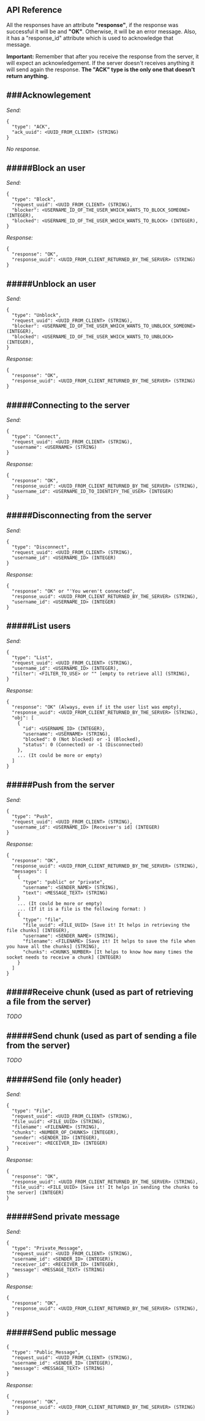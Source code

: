 API Reference
----  
All the responses have an attribute **"response"**, if the response was successful it will be and **"OK"**.
Otherwise, it will be an error message. Also, it has a "response_id" attribute which is used to acknowledge
that message.

**Important:** Remember that after you receive the response from the server, it will expect an acknowledgement.
If the server doesn't receives anything it will send again the response. **The "ACK" type is the only one that
doesn't return anything.**

###Acknowlegement
----
*Send:*
```
{
  "type": "ACK",
  "ack_uuid": <UUID_FROM_CLIENT> (STRING)
}
```
*No response.*

#####Block an user
----
*Send:*
```
{
  "type": "Block",
  "request_uuid": <UUID_FROM_CLIENT> (STRING),
  "blocker": <USERNAME_ID_OF_THE_USER_WHICH_WANTS_TO_BLOCK_SOMEONE> (INTEGER),
  "blocked": <USERNAME_ID_OF_THE_USER_WHICH_WANTS_TO_BLOCK> (INTEGER),
}
```
*Response:*
```
{
  "response": "OK",
  "response_uuid": <UUID_FROM_CLIENT_RETURNED_BY_THE_SERVER> (STRING)
}
```

#####Unblock an user
----
*Send:*
```
{
  "type": "Unblock",
  "request_uuid": <UUID_FROM_CLIENT> (STRING),
  "blocker": <USERNAME_ID_OF_THE_USER_WHICH_WANTS_TO_UNBLOCK_SOMEONE> (INTEGER),
  "blocked": <USERNAME_ID_OF_THE_USER_WHICH_WANTS_TO_UNBLOCK> (INTEGER),
}
```
*Response:*
```
{
  "response": "OK",
  "response_uuid": <UUID_FROM_CLIENT_RETURNED_BY_THE_SERVER> (STRING)
}
```

#####Connecting to the server
----
*Send:*
```
{
  "type": "Connect",
  "request_uuid": <UUID_FROM_CLIENT> (STRING),
  "username": <USERNAME> (STRING)
}
```
*Response:*
```
{
  "response": "OK",
  "response_uuid": <UUID_FROM_CLIENT_RETURNED_BY_THE_SERVER> (STRING),
  "username_id": <USERNAME_ID_TO_IDENTIFY_THE_USER> (INTEGER)
}
```

#####Disconnecting from the server
----
*Send:*
```
{
  "type": "Disconnect",
  "request_uuid": <UUID_FROM_CLIENT> (STRING),
  "username_id": <USERNAME_ID> (INTEGER)
}
```
*Response:*
```
{
  "response": "OK" or "'You weren't connected",
  "response_uuid": <UUID_FROM_CLIENT_RETURNED_BY_THE_SERVER> (STRING),
  "username_id": <USERNAME_ID> (INTEGER)
}
```

#####List users
----
*Send:*
```
{
  "type": "List",
  "request_uuid": <UUID_FROM_CLIENT> (STRING),
  "username_id": <USERNAME_ID> (INTEGER),
  "filter": <FILTER_TO_USE> or "" [empty to retrieve all] (STRING),
}
```
*Response:*
```
{
  "response": "OK" (Always, even if it the user list was empty),
  "response_uuid": <UUID_FROM_CLIENT_RETURNED_BY_THE_SERVER> (STRING),
  "obj": [
    {
      "id": <USERNAME_ID> (INTEGER),
      "username": <USERNAME> (STRING),
      "blocked": 0 (Not blocked) or -1 (Blocked),
      "status": 0 (Connected) or -1 (Disconnected)
    },
    ... (It could be more or empty)
  ]
}
```

#####Push from the server
----
*Send:*
```
{
  "type": "Push",
  "request_uuid": <UUID_FROM_CLIENT> (STRING),
  "username_id": <USERNAME_ID> [Receiver's id] (INTEGER)
}
```
*Response:*
```
{
  "response": "OK",
  "response_uuid": <UUID_FROM_CLIENT_RETURNED_BY_THE_SERVER> (STRING),
  "messages": [
    {
      "type": "public" or "private",
      "username": <SENDER_NAME> (STRING),
      "text": <MESSAGE_TEXT> (STRING)
    }
    ... (It could be more or empty)
    ... (If it is a file is the following format: )
    {
      "type": "file",
      "file_uuid": <FILE_UUID> [Save it! It helps in retrieving the file chunks] (INTEGER),
      "username": <SENDER_NAME> (STRING),
      "filename": <FILENAME> [Save it! It helps to save the file when you have all the chunks] (STRING),
      "chunks": <CHUNKS_NUMBER> [It helps to know how many times the socket needs to receive a chunk] (INTEGER)
    }
  ]
}
```

#####Receive chunk (used as part of retrieving a file from the server)
----
*TODO*

#####Send chunk (used as part of sending a file from the server)
----
*TODO*

#####Send file (only header)
----
*Send:*
```
{
  "type": "File",
  "request_uuid": <UUID_FROM_CLIENT> (STRING),
  "file_uuid": <FILE_UUID> (STRING),
  "filename": <FILENAME> (STRING),
  "chunks": <NUMBER_OF_CHUNKS> (INTEGER),
  "sender": <SENDER_ID> (INTEGER),
  "receiver": <RECEIVER_ID> (INTEGER)
}
```
*Response:*
```
{
  "response": "OK",
  "response_uuid": <UUID_FROM_CLIENT_RETURNED_BY_THE_SERVER> (STRING),
  "file_uuid": <FILE_UUID> [Save it! It helps in sending the chunks to the server] (INTEGER)
}
```

#####Send private message
----
*Send:*
```
{
  "type": "Private_Message",
  "request_uuid": <UUID_FROM_CLIENT> (STRING),
  "username_id": <SENDER_ID> (INTEGER),
  "receiver_id": <RECEIVER_ID> (INTEGER),
  "message": <MESSAGE_TEXT> (STRING)
}
```
*Response:*
```
{
  "response": "OK",
  "response_uuid": <UUID_FROM_CLIENT_RETURNED_BY_THE_SERVER> (STRING),
}
```

#####Send public message
----
```
{
  "type": "Public_Message",
  "request_uuid": <UUID_FROM_CLIENT> (STRING),
  "username_id": <SENDER_ID> (INTEGER),
  "message": <MESSAGE_TEXT> (STRING)
}
```
*Response:*
```
{
  "response": "OK",
  "response_uuid": <UUID_FROM_CLIENT_RETURNED_BY_THE_SERVER> (STRING)
}
```
